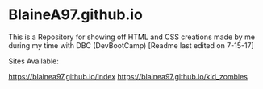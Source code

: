 # BlaineA97.github.io

This is a Repository for showing off HTML and CSS creations made by me during my time with DBC (DevBootCamp) 
[Readme last edited on 7-15-17]

Sites Available:

https://blainea97.github.io/index
https://blainea97.github.io/kid_zombies
